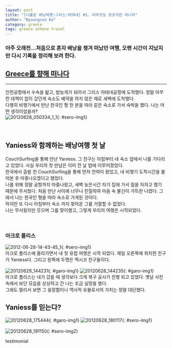```yaml
---
layout: post
title: "[나홀로 배낭여행:그리스:아테네] #1. 아무것도 모르지만 떠나자"
author: "Byoungsoo Ko"
category: greece
tags: greece athene travel
---
```


### 아주 오래전...처음으로 혼자 배낭을 챙겨 떠났던 여행, 오랜 시간이 지났지만 다시 기록을 정리해 보려 한다.  


## [Greece를 향해 떠나다]()  
 ------

인천공항에서 수속을 밟고, 밤늦게가 되어서 그리스 아테네공항에 도착했다. 정말 아무런 대책이 없이 갔던게 숙소도 예약을 하지 않은 채로 새벽에 도착했다.  
다행히 비행기에서 만난 한국인 형 한 분을 따라 같은 숙소로 가서 숙박을 했다. 나는 어떤 생각이었을까?  
![20120628_050334_1_1](/assets/20120628_050334_1_1.png){: #sero-img1}
<br/><br/><br/>

>
## Yaniess와 함께하는 배낭여행 첫 날

CouchSurfing을 통해 만난 Yaniess. 그 친구는 아침부터 내 숙소 앞에서 나를 기다리고 있었다. 사실 우리의 첫 만남은 이미 전 날 밤에 이루어졌었다.  
한국에서 출발 전 CouchSurfing을 통해 먼저 연락이 왔었고, 내 비행기 도착시간을 물어본 후 마중나오겠다고 했었다.  
나를 위해 정말 공항까지 마중나왔고, 새벽 늦은시간 자기 집에 가서 잠을 자자고 했기 때문에 무서웠다.  처음 만난 사이에 너무나 친절하여 마음 속 불신이 가득한 나였다.  그래서 나는 한국인 형을 따라 숙소로 가게된 것이다.    
하지만 또 다시 아침부터 숙소 까지 찾아온 그를 거절할 수 없었다.  
나는 무서웠지만 웃으며 그를 맞이했고, 그렇게 우리의 여행은 시작되었다.  
<br/><br/>

### 아크로 폴리스
![2012-06-28-14-43-45_1](/assets/travel/greece/2012-06-28-14-43-45_1.png){: #sero-img1}
<br/>
아크로 폴리스에 올라가면서 내 첫 유럽 여행은 시작 되었다. 제일 오른쪽에 위치한 친구가 Yaniess다. 그리고 왼쪽에 두명은 멕시코 친구들이다.  
<br/>
![20120628_144231](/assets/travel/greece/20120628_144231.jpg){: #garo-img1}
![20120628_144235](/assets/travel/greece/20120628_144235.jpg){: #garo-img1}
<br/>
아크로 폴리스는 내가 갔을 때 생각보다 크게 복구 공사가 진행 되고 있었다. 옛날 사진속에서 보던 모습을 상상하고 간 나는 조금 실망을 했다.  
그래도 멀리서 보면 그 웅장함이나 역사적 유물로서의 가치는 정말 대단했다.
<br/>

>
## Yaniess를 믿는다?

![20120628_175444](/assets/travel/greece/20120628_175444.jpg){: #garo-img1}
![20120628_180117](/assets/travel/greece/20120628_180117.jpg){: #sero-img1}
<br/><br/>
![20120628_191150](/assets/travel/greece/20120628_191150.jpg){: #sero-img2}
<br/>




testimonial
